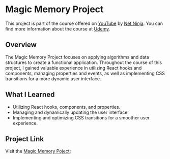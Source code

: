 # Magic Memory Project

This project is part of the course offered on [YouTube](https://youtube.com/playlist?list=PL4cUxeGkcC9iQ7g2eoNXHCJBBBz40S_Lm&si=vNINE9wyCogojBfj) by [Net Ninja](https://www.youtube.com/@NetNinja). You can find more information about the course at [Udemy](https://www.udemy.com/course/build-web-apps-with-react-firebase/).

## Overview

The Magic Memory Project focuses on applying algorithms and data structures to create a functional application. Throughout the course of this project, I gained valuable experience in utilizing React hooks and components, managing properties and events, as well as implementing CSS transitions for a more dynamic user interface.

## What I Learned

- Utilizing React hooks, components, and properties.
- Managing and dynamically updating the user interface.
- Implementing and optimizing CSS transitions for a smoother user experience.

## Project Link

Visit the [Magic Memory Poject](https://stefaniapaduraru.github.io/magic-memory/);
